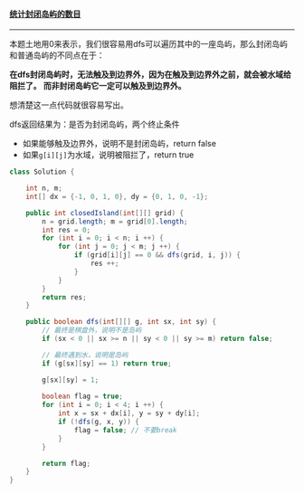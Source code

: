#### <a href="https://leetcode.cn/problems/number-of-closed-islands/">统计封闭岛屿的数目</a>

------------

本题土地用0来表示，我们很容易用dfs可以遍历其中的一座岛屿，那么封闭岛屿和普通岛屿的不同点在于：

**在dfs封闭岛屿时，无法触及到边界外，因为在触及到边界外之前，就会被水域给阻拦了。**
**而非封闭岛屿它一定可以触及到边界外。**

想清楚这一点代码就很容易写出。

dfs返回结果为：是否为封闭岛屿，两个终止条件

- 如果能够触及边界外，说明不是封闭岛屿，return false
- 如果`g[i][j]`为水域，说明被阻拦了，return true

```java
class Solution {

    int n, m;
    int[] dx = {-1, 0, 1, 0}, dy = {0, 1, 0, -1};

    public int closedIsland(int[][] grid) {
        n = grid.length; m = grid[0].length;
        int res = 0;
        for (int i = 0; i < n; i ++) {
            for (int j = 0; j < m; j ++) {
                if (grid[i][j] == 0 && dfs(grid, i, j)) {
                    res ++;
                }
            }
        }
        return res;
    }

    public boolean dfs(int[][] g, int sx, int sy) {
        // 最终是棋盘外，说明不是岛屿
        if (sx < 0 || sx >= n || sy < 0 || sy >= m) return false;

        // 最终遇到水，说明是岛屿
        if (g[sx][sy] == 1) return true;

        g[sx][sy] = 1;
        
        boolean flag = true;
        for (int i = 0; i < 4; i ++) {
            int x = sx + dx[i], y = sy + dy[i];
            if (!dfs(g, x, y)) { 
                flag = false; // 不要break
            }
        }

        return flag;
    }
}
```

